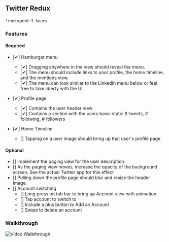 ## Twitter Redux

Time spent: `5 hours`

### Features

#### Required

  - [✔] Hamburger menu
    - [✔] Dragging anywhere in the view should reveal the menu.
    - [✔] The menu should include links to your profile, the home timeline, and the mentions view.
    - [✔] The menu can look similar to the LinkedIn menu below or feel free to take liberty with the UI.

  - [✔] Profile page
    - [✔] Contains the user header view
    - [✔] Contains a section with the users basic stats: # tweets, # following, # followers

  - [✔] Home Timeline
    - [] Tapping on a user image should bring up that user's profile page

#### Optional

  - [] Implement the paging view for the user description.
  - [] As the paging view moves, increase the opacity of the background screen. See the actual Twitter app for this effect
  - [] Pulling down the profile page should blur and resize the header image.
  - [] Account switching
    - [] Long press on tab bar to bring up Account view with animation
    - [] Tap account to switch to
    - [] Include a plus button to Add an Account
    - [] Swipe to delete an account

### Walkthrough

![Video Walkthrough]()